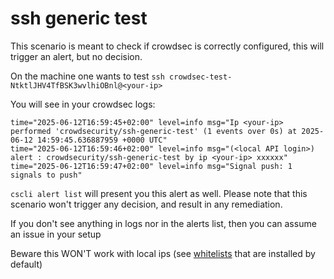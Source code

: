 # ssh generic test

This scenario is meant to check if crowdsec is correctly configured, this will
trigger an alert, but no decision.


On the machine one wants to test
`ssh crowdsec-test-NtktlJHV4TfBSK3wvlhiOBnl@<your-ip>`

You will see in your crowdsec logs: 

```
time="2025-06-12T16:59:45+02:00" level=info msg="Ip <your-ip> performed 'crowdsecurity/ssh-generic-test' (1 events over 0s) at 2025-06-12 14:59:45.636887959 +0000 UTC"
time="2025-06-12T16:59:46+02:00" level=info msg="(<local API login>) alert : crowdsecurity/ssh-generic-test by ip <your-ip> xxxxxx"
time="2025-06-12T16:59:47+02:00" level=info msg="Signal push: 1 signals to push"
```

`cscli alert list` will present you this alert as well. Please note that this
scenario won't trigger any decision, and result in any remediation.

If you don't see anything in logs nor in the alerts list, then you can assume an
issue in your setup

Beware this WON'T work with local ips (see
[whitelists](https://github.com/crowdsecurity/hub/blob/master/parsers/s02-enrich/crowdsecurity/whitelists.md)
that are installed by default)
